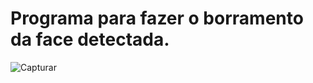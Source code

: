 # Programa para fazer o borramento da face detectada.


![Capturar](https://user-images.githubusercontent.com/5797933/95398412-0be02b80-08dc-11eb-937b-92c93dd6cc0c.JPG)
